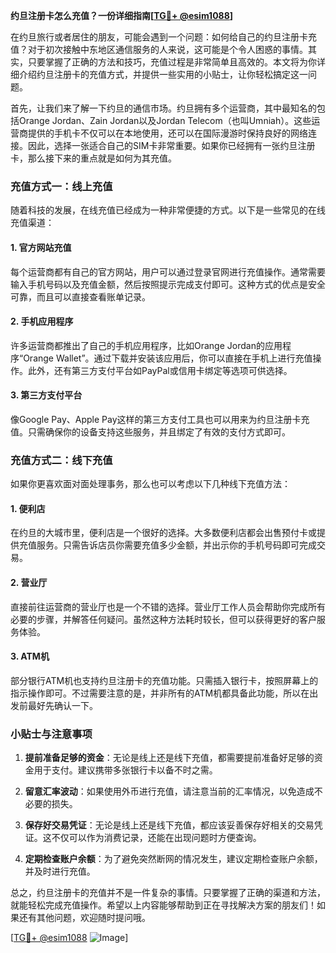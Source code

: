 **约旦注册卡怎么充值？一份详细指南[[TG💪+ @esim1088](https://t.me/s/esim1088)]**

在约旦旅行或者居住的朋友，可能会遇到一个问题：如何给自己的约旦注册卡充值？对于初次接触中东地区通信服务的人来说，这可能是个令人困惑的事情。其实，只要掌握了正确的方法和技巧，充值过程是非常简单且高效的。本文将为你详细介绍约旦注册卡的充值方式，并提供一些实用的小贴士，让你轻松搞定这一问题。

首先，让我们来了解一下约旦的通信市场。约旦拥有多个运营商，其中最知名的包括Orange Jordan、Zain Jordan以及Jordan Telecom（也叫Umniah）。这些运营商提供的手机卡不仅可以在本地使用，还可以在国际漫游时保持良好的网络连接。因此，选择一张适合自己的SIM卡非常重要。如果你已经拥有一张约旦注册卡，那么接下来的重点就是如何为其充值。

### 充值方式一：线上充值

随着科技的发展，在线充值已经成为一种非常便捷的方式。以下是一些常见的在线充值渠道：

#### 1. 官方网站充值
每个运营商都有自己的官方网站，用户可以通过登录官网进行充值操作。通常需要输入手机号码以及充值金额，然后按照提示完成支付即可。这种方式的优点是安全可靠，而且可以直接查看账单记录。

#### 2. 手机应用程序
许多运营商都推出了自己的手机应用程序，比如Orange Jordan的应用程序“Orange Wallet”。通过下载并安装该应用后，你可以直接在手机上进行充值操作。此外，还有第三方支付平台如PayPal或信用卡绑定等选项可供选择。

#### 3. 第三方支付平台
像Google Pay、Apple Pay这样的第三方支付工具也可以用来为约旦注册卡充值。只需确保你的设备支持这些服务，并且绑定了有效的支付方式即可。

### 充值方式二：线下充值

如果你更喜欢面对面处理事务，那么也可以考虑以下几种线下充值方法：

#### 1. 便利店
在约旦的大城市里，便利店是一个很好的选择。大多数便利店都会出售预付卡或提供充值服务。只需告诉店员你需要充值多少金额，并出示你的手机号码即可完成交易。

#### 2. 营业厅
直接前往运营商的营业厅也是一个不错的选择。营业厅工作人员会帮助你完成所有必要的步骤，并解答任何疑问。虽然这种方法耗时较长，但可以获得更好的客户服务体验。

#### 3. ATM机
部分银行ATM机也支持约旦注册卡的充值功能。只需插入银行卡，按照屏幕上的指示操作即可。不过需要注意的是，并非所有的ATM机都具备此功能，所以在出发前最好先确认一下。

### 小贴士与注意事项

1. **提前准备足够的资金**：无论是线上还是线下充值，都需要提前准备好足够的资金用于支付。建议携带多张银行卡以备不时之需。
   
2. **留意汇率波动**：如果使用外币进行充值，请注意当前的汇率情况，以免造成不必要的损失。

3. **保存好交易凭证**：无论是线上还是线下充值，都应该妥善保存好相关的交易凭证。这不仅可以作为消费记录，还能在出现问题时方便查询。

4. **定期检查账户余额**：为了避免突然断网的情况发生，建议定期检查账户余额，并及时进行充值。

总之，约旦注册卡的充值并不是一件复杂的事情。只要掌握了正确的渠道和方法，就能轻松完成充值操作。希望以上内容能够帮助到正在寻找解决方案的朋友们！如果还有其他问题，欢迎随时提问哦。

[[TG💪+ @esim1088](https://t.me/s/esim1088) ![Image](https://i.postimg.cc/4NQfJmqS/Snipaste-2025-05-13-00-14-12.png)]